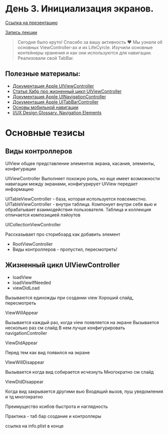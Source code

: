# День 3. Инициализация экранов.

[Ссылка на презентацию](https://drive.google.com/file/d/1aA-PQ7VGVPh_3WeqSybaMkpsArEovKGK/view?usp=sharing)

[Запись лекции](https://drive.google.com/file/d/1_jKPz3j3OKfX52Ghev9YXdFihhED9guy/view?usp=sharing)

>Сегодня было круто! Спасибо за вашу активность ❤️
Мы узнали об основных ViewController-ах и их LifeCyrcle. Изучили основные контейнеры хранения и как они используются для навигации. Реализовали свой TabBar.

## Полезные материалы:

- [Документация Apple UIViewController](https://developer.apple.com/documentation/uikit/view_controllers)
- [Статья Хабр про жизненный цикл UIViewController](https://habr.com/ru/post/129557/)
- [Документация Apple UINavigationController](https://developer.apple.com/documentation/uikit/uinavigationcontroller)
- [Документация Apple UITabBarController](https://developer.apple.com/documentation/uikit/uitabbarcontroller)
- [Основы мобильной навигации](https://vc.ru/flood/24327-navigationpatterns)
- [I/UX Design Glossary. Navigation Elements](https://uxplanet.org/ui-ux-design-glossary-navigation-elements-b552130711c8)

# Основные тезисы

## Виды контроллеров
UIView
общее представление элементов экрана, касания, элементы, конфигурации


UIViewController
Выполняет похожую роль, но еще имеет возможности навигации между экранами, конфигурирует UIView
передает информацию

UITableViewController - база, которая используется повсеместно.
UITableViewController - внутри таблица. Компонует внутри себя вью и обрабатывает взаимодействия пользователя.
Таблица и коллекция отличается композицией лэйоутов


UICollectionViewController


Рассказывает про сторибоард
как добавить элемент


- RootViewController
- Виды контроллеров - пропустил, пересмотреть!

## Жизненный цикл UIViewController
- loadView
- loadViewIfNeeded
- viewDidLoad

Вызываются единожды при создании view
Хороший слайд, пересмотреть

ViewWillAppear


Вызывается каждый раз, когда view появляется на экране
Вызывается несколько раз
см слайд
В нем лучше конфигурировать navigationController

ViewDidAppear


Перед тем как вид появился на экране

VIewWillDisappear


Вызывается когда вид собирается исчезнуть
Многократно
см слайд

ViewDidDisappear


Когда вид закрывается другими вью
Входящий вызов, пуш уведомления и тд
многократно

Преимущество ксибов
быстрота и наглядность

Практика - таб бар
создание и контроллеры

ссылка на info.plist в конце
